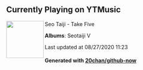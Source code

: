 ## Currently Playing on YTMusic

[<img align="left" width="100" src="https://lh3.googleusercontent.com/7lCBgeMmyKq8t6gFAHMH-KZmws-1qpMuDl4GyliXdhzDhWsoCDpYEbcx8p3vces9c5Yf_5Bo0Ci6AcLHGA">](https://music.youtube.com/channel/UCnX-pc6HvaOhiMFXRO6zfLA)

Seo Taiji - Take Five

**Albums**: Seotaiji V

Last updated at 08/27/2020 11:23

#### Generated with [20chan/github-now](https://github.com/20chan/github-now)


<!--
**20chan/20chan** is a ✨ _special_ ✨ repository because its `README.md` (this file) appears on your GitHub profile.

Here are some ideas to get you started:

- 🔭 I’m currently working on ...
- 🌱 I’m currently learning ...
- 👯 I’m looking to collaborate on ...
- 🤔 I’m looking for help with ...
- 💬 Ask me about ...
- 📫 How to reach me: ...
- 😄 Pronouns: ...
- ⚡ Fun fact: ...
-->
